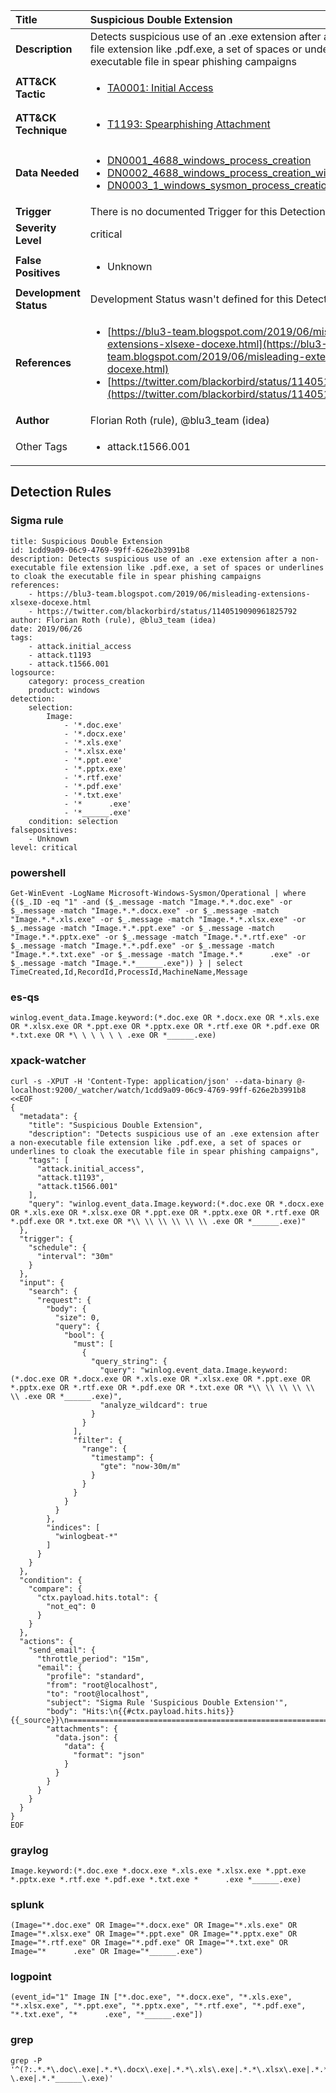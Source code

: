 | Title                    | Suspicious Double Extension       |
|:-------------------------|:------------------|
| **Description**          | Detects suspicious use of an .exe extension after a non-executable file extension like .pdf.exe, a set of spaces or underlines to cloak the executable file in spear phishing campaigns |
| **ATT&amp;CK Tactic**    |  <ul><li>[TA0001: Initial Access](https://attack.mitre.org/tactics/TA0001)</li></ul>  |
| **ATT&amp;CK Technique** | <ul><li>[T1193: Spearphishing Attachment](https://attack.mitre.org/techniques/T1193)</li></ul>  |
| **Data Needed**          | <ul><li>[DN0001_4688_windows_process_creation](../Data_Needed/DN0001_4688_windows_process_creation.md)</li><li>[DN0002_4688_windows_process_creation_with_commandline](../Data_Needed/DN0002_4688_windows_process_creation_with_commandline.md)</li><li>[DN0003_1_windows_sysmon_process_creation](../Data_Needed/DN0003_1_windows_sysmon_process_creation.md)</li></ul>  |
| **Trigger**              |  There is no documented Trigger for this Detection Rule yet  |
| **Severity Level**       | critical |
| **False Positives**      | <ul><li>Unknown</li></ul>  |
| **Development Status**   |  Development Status wasn't defined for this Detection Rule yet  |
| **References**           | <ul><li>[https://blu3-team.blogspot.com/2019/06/misleading-extensions-xlsexe-docexe.html](https://blu3-team.blogspot.com/2019/06/misleading-extensions-xlsexe-docexe.html)</li><li>[https://twitter.com/blackorbird/status/1140519090961825792](https://twitter.com/blackorbird/status/1140519090961825792)</li></ul>  |
| **Author**               | Florian Roth (rule), @blu3_team (idea) |
| Other Tags           | <ul><li>attack.t1566.001</li></ul> | 

## Detection Rules

### Sigma rule

```
title: Suspicious Double Extension
id: 1cdd9a09-06c9-4769-99ff-626e2b3991b8
description: Detects suspicious use of an .exe extension after a non-executable file extension like .pdf.exe, a set of spaces or underlines to cloak the executable file in spear phishing campaigns
references:
    - https://blu3-team.blogspot.com/2019/06/misleading-extensions-xlsexe-docexe.html
    - https://twitter.com/blackorbird/status/1140519090961825792
author: Florian Roth (rule), @blu3_team (idea)
date: 2019/06/26
tags:
    - attack.initial_access
    - attack.t1193
    - attack.t1566.001
logsource:
    category: process_creation
    product: windows
detection:
    selection:
        Image:
            - '*.doc.exe'
            - '*.docx.exe'
            - '*.xls.exe'
            - '*.xlsx.exe'
            - '*.ppt.exe'
            - '*.pptx.exe'
            - '*.rtf.exe'
            - '*.pdf.exe'
            - '*.txt.exe'
            - '*      .exe'
            - '*______.exe'
    condition: selection
falsepositives:
    - Unknown
level: critical

```





### powershell
    
```
Get-WinEvent -LogName Microsoft-Windows-Sysmon/Operational | where {($_.ID -eq "1" -and ($_.message -match "Image.*.*.doc.exe" -or $_.message -match "Image.*.*.docx.exe" -or $_.message -match "Image.*.*.xls.exe" -or $_.message -match "Image.*.*.xlsx.exe" -or $_.message -match "Image.*.*.ppt.exe" -or $_.message -match "Image.*.*.pptx.exe" -or $_.message -match "Image.*.*.rtf.exe" -or $_.message -match "Image.*.*.pdf.exe" -or $_.message -match "Image.*.*.txt.exe" -or $_.message -match "Image.*.*      .exe" -or $_.message -match "Image.*.*______.exe")) } | select TimeCreated,Id,RecordId,ProcessId,MachineName,Message
```


### es-qs
    
```
winlog.event_data.Image.keyword:(*.doc.exe OR *.docx.exe OR *.xls.exe OR *.xlsx.exe OR *.ppt.exe OR *.pptx.exe OR *.rtf.exe OR *.pdf.exe OR *.txt.exe OR *\ \ \ \ \ \ .exe OR *______.exe)
```


### xpack-watcher
    
```
curl -s -XPUT -H 'Content-Type: application/json' --data-binary @- localhost:9200/_watcher/watch/1cdd9a09-06c9-4769-99ff-626e2b3991b8 <<EOF
{
  "metadata": {
    "title": "Suspicious Double Extension",
    "description": "Detects suspicious use of an .exe extension after a non-executable file extension like .pdf.exe, a set of spaces or underlines to cloak the executable file in spear phishing campaigns",
    "tags": [
      "attack.initial_access",
      "attack.t1193",
      "attack.t1566.001"
    ],
    "query": "winlog.event_data.Image.keyword:(*.doc.exe OR *.docx.exe OR *.xls.exe OR *.xlsx.exe OR *.ppt.exe OR *.pptx.exe OR *.rtf.exe OR *.pdf.exe OR *.txt.exe OR *\\ \\ \\ \\ \\ \\ .exe OR *______.exe)"
  },
  "trigger": {
    "schedule": {
      "interval": "30m"
    }
  },
  "input": {
    "search": {
      "request": {
        "body": {
          "size": 0,
          "query": {
            "bool": {
              "must": [
                {
                  "query_string": {
                    "query": "winlog.event_data.Image.keyword:(*.doc.exe OR *.docx.exe OR *.xls.exe OR *.xlsx.exe OR *.ppt.exe OR *.pptx.exe OR *.rtf.exe OR *.pdf.exe OR *.txt.exe OR *\\ \\ \\ \\ \\ \\ .exe OR *______.exe)",
                    "analyze_wildcard": true
                  }
                }
              ],
              "filter": {
                "range": {
                  "timestamp": {
                    "gte": "now-30m/m"
                  }
                }
              }
            }
          }
        },
        "indices": [
          "winlogbeat-*"
        ]
      }
    }
  },
  "condition": {
    "compare": {
      "ctx.payload.hits.total": {
        "not_eq": 0
      }
    }
  },
  "actions": {
    "send_email": {
      "throttle_period": "15m",
      "email": {
        "profile": "standard",
        "from": "root@localhost",
        "to": "root@localhost",
        "subject": "Sigma Rule 'Suspicious Double Extension'",
        "body": "Hits:\n{{#ctx.payload.hits.hits}}{{_source}}\n================================================================================\n{{/ctx.payload.hits.hits}}",
        "attachments": {
          "data.json": {
            "data": {
              "format": "json"
            }
          }
        }
      }
    }
  }
}
EOF

```


### graylog
    
```
Image.keyword:(*.doc.exe *.docx.exe *.xls.exe *.xlsx.exe *.ppt.exe *.pptx.exe *.rtf.exe *.pdf.exe *.txt.exe *      .exe *______.exe)
```


### splunk
    
```
(Image="*.doc.exe" OR Image="*.docx.exe" OR Image="*.xls.exe" OR Image="*.xlsx.exe" OR Image="*.ppt.exe" OR Image="*.pptx.exe" OR Image="*.rtf.exe" OR Image="*.pdf.exe" OR Image="*.txt.exe" OR Image="*      .exe" OR Image="*______.exe")
```


### logpoint
    
```
(event_id="1" Image IN ["*.doc.exe", "*.docx.exe", "*.xls.exe", "*.xlsx.exe", "*.ppt.exe", "*.pptx.exe", "*.rtf.exe", "*.pdf.exe", "*.txt.exe", "*      .exe", "*______.exe"])
```


### grep
    
```
grep -P '^(?:.*.*\.doc\.exe|.*.*\.docx\.exe|.*.*\.xls\.exe|.*.*\.xlsx\.exe|.*.*\.ppt\.exe|.*.*\.pptx\.exe|.*.*\.rtf\.exe|.*.*\.pdf\.exe|.*.*\.txt\.exe|.*.*      \.exe|.*.*______\.exe)'
```




